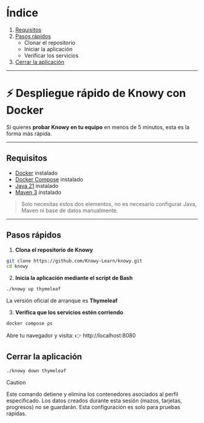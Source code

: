 # Índice

1. [Requisitos](#requisitos)
2. [Pasos rápidos](#pasos-rápidos)
    - Clonar el repositorio
    - Iniciar la aplicación
    - Verificar los servicios
3. [Cerrar la aplicación](#cerrar-la-aplicación)

--- 

# ⚡ Despliegue rápido de Knowy con Docker

Si quieres **probar Knowy en tu equipo** en menos de 5 minutos, esta es la forma más rápida.

---

## Requisitos

- [Docker](https://www.docker.com/get-started) instalado
- [Docker Compose](https://docs.docker.com/compose/install/) instalado
- [Java 21](https://adoptium.net/en-GB/temurin/releases) instalado
- [Maven 3](https://maven.apache.org/download.cgi) instalado

> Solo necesitas estos dos elementos, no es necesario configurar Java, Maven ni base de datos manualmente.

---

## Pasos rápidos

1. **Clona el repositorio de Knowy**

```bash
git clone https://github.com/Knowy-Learn/knowy.git
cd knowy
```

2. **Inicia la aplicación mediante el script de Bash**

```bash
./knowy up thymeleaf
```

La versión oficial de arranque es **Thymeleaf**

3. **Verifica que los servicios estén corriendo**

```bash
docker compose ps
```

Abre tu navegador y visita:
👉 http://localhost:8080

## Cerrar la aplicación

```bash
./knowy down thymeleaf
```

> [!CAUTION]
> Este comando detiene y elimina los contenedores asociados al perfil especificado. Los datos creados durante esta
> sesión (mazos, tarjetas, progresos) no se guardarán. Esta configuración es solo para pruebas rápidas.
